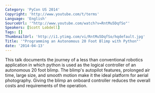 ```yaml
---
Category: 'PyCon US 2014'
Copyright: 'http://www.youtube.com/t/terms'
Language: 'English'
SourceUrl: '"http://www.youtube.com/watch?v=RntMu5DqfSo"'
Speakers: [Scott Lobdell]
Tags: []
ThumbnailUrl: 'http://i1.ytimg.com/vi/RntMu5DqfSo/hqdefault.jpg'
Title: '"Programming an Autonomous 20 Foot Blimp with Python"'
date: '2014-04-13'
---
```

This talk documents the journey of a less than conventional robotics application in which python is used as the logical controller of an autonomous 20 foot blimp. The blimp's autopilot features, prolonged air time, large size, and smooth motion make it the ideal platform for aerial photography. Giving the blimp an onboard controller reduces the overall costs and requirements of the operation.